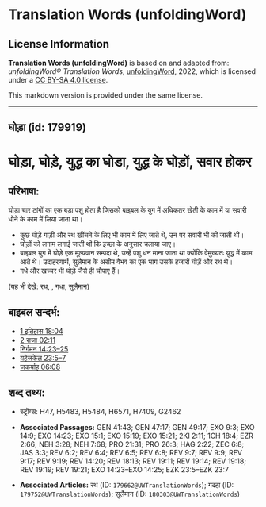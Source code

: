 # Translation Words (unfoldingWord)

## License Information

**Translation Words (unfoldingWord)** is based on and adapted from: _unfoldingWord® Translation Words_, [unfoldingWord](https://unfoldingword.org/utw), 2022, which is licensed under a [CC BY-SA 4.0 license](https://creativecommons.org/licenses/by-sa/4.0/legalcode.en).

This markdown version is provided under the same license.



--------------------------------

## घोड़ा (id: 179919)

घोड़ा, घोड़े, युद्ध का घोडा, युद्ध के घोड़ों, सवार होकर
=======================================================

परिभाषा:
--------

घोड़ा चार टांगों का एक बड़ा पशु होता है जिसको बाइबल के युग में अधिकतर खेती के काम में या सवारी धोने के काम में लिया जाता था।

* कुछ घोड़े गाड़ी और रथ खींचने के लिए भी काम में लिए जाते थे, उन पर सवारी भी की जाती थी।
* घोड़ों को लगाम लगाई जाती थी कि इच्छा के अनुसार चलाया जाए।
* बाइबल युग में घोड़े एक मूल्यवान सम्पदा थे, उन्हें पशु धन माना जाता था क्योंकि वेमुख्यतः युद्ध में काम आते थे। उदाहरणार्थ, सुलैमान के असीम वैभव का एक भाग उसके हजारों घोड़ें और रथ थे।
* गधे और खच्चर भी घोड़े जैसे ही चौपाए हैं।

(यह भी देखें: रथ, , गधा, सुलैमान)

बाइबल सन्दर्भ:
--------------

* [1 इतिहास 18:04](https://ref.ly/1Chr0:0)
* [2 राजा 02:11](https://ref.ly/2Kgs0:0)
* [निर्गमन 14:23–25](https://ref.ly/Exod14:23-Exod14:25)
* [यहेजकेल 23:5–7](https://ref.ly/Ezek23:5-Ezek23:7)
* [जकर्याह 06:08](https://ref.ly/Zech6:8)

शब्द तथ्य:
----------

* स्ट्रोंग्स: H47, H5483, H5484, H6571, H7409, G2462

* **Associated Passages:** GEN 41:43; GEN 47:17; GEN 49:17; EXO 9:3; EXO 14:9; EXO 14:23; EXO 15:1; EXO 15:19; EXO 15:21; 2KI 2:11; 1CH 18:4; EZR 2:66; NEH 3:28; NEH 7:68; PRO 21:31; PRO 26:3; HAG 2:22; ZEC 6:8; JAS 3:3; REV 6:2; REV 6:4; REV 6:5; REV 6:8; REV 9:7; REV 9:9; REV 9:17; REV 9:19; REV 14:20; REV 18:13; REV 19:11; REV 19:14; REV 19:18; REV 19:19; REV 19:21; EXO 14:23–EXO 14:25; EZK 23:5–EZK 23:7
* **Associated Articles:** रथ (ID: `179662@UWTranslationWords`); गदहा (ID: `179752@UWTranslationWords`); सुलैमान (ID: `180303@UWTranslationWords`)


